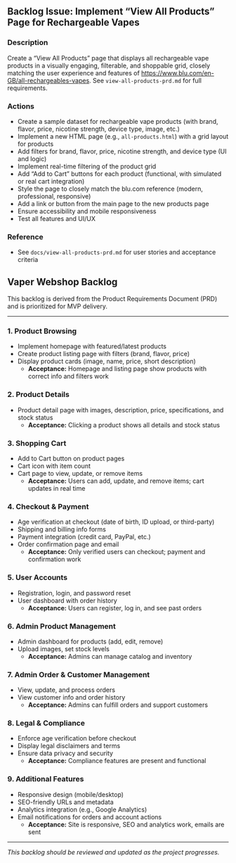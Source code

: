 ## Backlog Issue: Implement “View All Products” Page for Rechargeable Vapes

### Description
Create a “View All Products” page that displays all rechargeable vape products in a visually engaging, filterable, and shoppable grid, closely matching the user experience and features of https://www.blu.com/en-GB/all-rechargeables-vapes. See `view-all-products-prd.md` for full requirements.

### Actions
- Create a sample dataset for rechargeable vape products (with brand, flavor, price, nicotine strength, device type, image, etc.)
- Implement a new HTML page (e.g., `all-products.html`) with a grid layout for products
- Add filters for brand, flavor, price, nicotine strength, and device type (UI and logic)
- Implement real-time filtering of the product grid
- Add “Add to Cart” buttons for each product (functional, with simulated or real cart integration)
- Style the page to closely match the blu.com reference (modern, professional, responsive)
- Add a link or button from the main page to the new products page
- Ensure accessibility and mobile responsiveness
- Test all features and UI/UX

### Reference
- See `docs/view-all-products-prd.md` for user stories and acceptance criteria
## Vaper Webshop Backlog

This backlog is derived from the Product Requirements Document (PRD) and is prioritized for MVP delivery.

---

### 1. Product Browsing
- Implement homepage with featured/latest products
- Create product listing page with filters (brand, flavor, price)
- Display product cards (image, name, price, short description)
  - **Acceptance:** Homepage and listing page show products with correct info and filters work

### 2. Product Details
- Product detail page with images, description, price, specifications, and stock status
  - **Acceptance:** Clicking a product shows all details and stock status

### 3. Shopping Cart
- Add to Cart button on product pages
- Cart icon with item count
- Cart page to view, update, or remove items
  - **Acceptance:** Users can add, update, and remove items; cart updates in real time

### 4. Checkout & Payment
- Age verification at checkout (date of birth, ID upload, or third-party)
- Shipping and billing info forms
- Payment integration (credit card, PayPal, etc.)
- Order confirmation page and email
  - **Acceptance:** Only verified users can checkout; payment and confirmation work

### 5. User Accounts
- Registration, login, and password reset
- User dashboard with order history
  - **Acceptance:** Users can register, log in, and see past orders

### 6. Admin Product Management
- Admin dashboard for products (add, edit, remove)
- Upload images, set stock levels
  - **Acceptance:** Admins can manage catalog and inventory

### 7. Admin Order & Customer Management
- View, update, and process orders
- View customer info and order history
  - **Acceptance:** Admins can fulfill orders and support customers

### 8. Legal & Compliance
- Enforce age verification before checkout
- Display legal disclaimers and terms
- Ensure data privacy and security
  - **Acceptance:** Compliance features are present and functional

### 9. Additional Features
- Responsive design (mobile/desktop)
- SEO-friendly URLs and metadata
- Analytics integration (e.g., Google Analytics)
- Email notifications for orders and account actions
  - **Acceptance:** Site is responsive, SEO and analytics work, emails are sent

---

*This backlog should be reviewed and updated as the project progresses.*